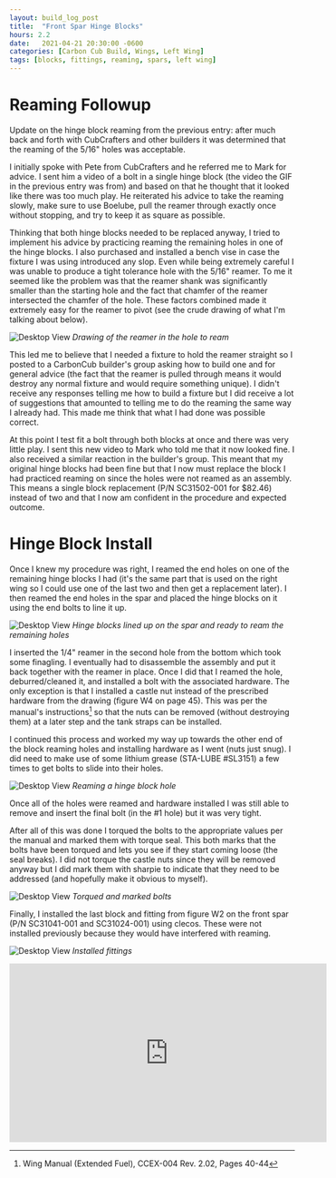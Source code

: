 ```yaml
---
layout: build_log_post
title:  "Front Spar Hinge Blocks"
hours: 2.2
date:   2021-04-21 20:30:00 -0600
categories: [Carbon Cub Build, Wings, Left Wing]
tags: [blocks, fittings, reaming, spars, left wing]
---
```

# Reaming Followup

Update on the hinge block reaming from the previous entry: after much back and forth with CubCrafters and other builders it was determined that the reaming of the 5/16" holes was acceptable.

I initially spoke with Pete from CubCrafters and he referred me to Mark for advice. I sent him a video of a bolt in a single hinge block (the video the GIF in the previous entry was from) and based on that he thought that it looked like there was too much play. He reiterated his advice to take the reaming slowly, make sure to use Boelube, pull the reamer through exactly once without stopping, and try to keep it as square as possible.

Thinking that both hinge blocks needed to be replaced anyway, I tried to implement his advice by practicing reaming the remaining holes in one of the hinge blocks. I also purchased and installed a bench vise in case the fixture I was using introduced any slop. Even while being extremely careful I was unable to produce a tight tolerance hole with the 5/16" reamer. To me it seemed like the problem was that the reamer shank was significantly smaller than the starting hole and the fact that chamfer of the reamer intersected the chamfer of the hole. These factors combined made it extremely easy for the reamer to pivot (see the crude drawing of what I'm talking about below).

![Desktop View](/assets/img/posts/2021/2021-04-21-front-spar-hinge-blocks/reamer_drawing.jpg)
_Drawing of the reamer in the hole to ream_

This led me to believe that I needed a fixture to hold the reamer straight so I posted to a CarbonCub builder's group asking how to build one and for general advice (the fact that the reamer is pulled through means it would destroy any normal fixture and would require something unique). I didn't receive any responses telling me how to build a fixture but I did receive a lot of suggestions that amounted to telling me to do the reaming the same way I already had. This made me think that what I had done was possible correct.

At this point I test fit a bolt through both blocks at once and there was very little play. I sent this new video to Mark who told me that it now looked fine. I also received a similar reaction in the builder's group. This meant that my original hinge blocks had been fine but that I now must replace the block I had practiced reaming on since the holes were not reamed as an assembly. This means a single block replacement (P/N SC31502-001 for $82.46) instead of two and that I now am confident in the procedure and expected outcome.

# Hinge Block Install

Once I knew my procedure was right, I reamed the end holes on one of the remaining hinge blocks I had (it's the same part that is used on the right wing so I could use one of the last two and then get a replacement later). I then reamed the end holes in the spar and placed the hinge blocks on it using the end bolts to line it up. 

![Desktop View](/assets/img/posts/2021/2021-04-21-front-spar-hinge-blocks/blocks_on_spar.png)
_Hinge blocks lined up on the spar and ready to ream the remaining holes_

I inserted the 1/4" reamer in the second hole from the bottom which took some finagling. I eventually had to disassemble the assembly and put it back together with the reamer in place. Once I did that I reamed the hole, deburred/cleaned it, and installed a bolt with the associated hardware. The only exception is that I installed a castle nut instead of the prescribed hardware from the drawing (figure W4 on page 45). This was per the manual's instructions[^section-3-ref] so that the nuts can be removed (without destroying them) at a later step and the tank straps can be installed.

I continued this process and worked my way up towards the other end of the block reaming holes and installing hardware as I went (nuts just snug). I did need to make use of some lithium grease (STA-LUBE #SL3151) a few times to get bolts to slide into their holes.

![Desktop View](/assets/img/posts/2021/2021-04-21-front-spar-hinge-blocks/reaming_middle_hole.png)
_Reaming a hinge block hole_

Once all of the holes were reamed and hardware installed I was still able to remove and insert the final bolt (in the #1 hole) but it was very tight.

After all of this was done I torqued the bolts to the appropriate values per the manual and marked them with torque seal. This both marks that the bolts have been torqued and lets you see if they start coming loose (the seal breaks). I did not torque the castle nuts since they will be removed anyway but I did mark them with sharpie to indicate that they need to be addressed (and hopefully make it obvious to myself).

![Desktop View](/assets/img/posts/2021/2021-04-21-front-spar-hinge-blocks/torqued_bolts.png)
_Torqued and marked bolts_

Finally, I installed the last block and fitting from figure W2 on the front spar (P/N SC31041-001 and SC31024-001) using clecos. These were not installed previously because they would have interfered with reaming.

![Desktop View](/assets/img/posts/2021/2021-04-21-front-spar-hinge-blocks/installed_fittings.png)
_Installed fittings_

<iframe width="560" height="315" src="https://www.youtube.com/embed/KGFBD4QoSYk" title="YouTube video player" frameborder="0" allow="accelerometer; autoplay; clipboard-write; encrypted-media; gyroscope; picture-in-picture" allowfullscreen></iframe>

[^section-3-ref]: Wing Manual (Extended Fuel), CCEX-004 Rev. 2.02, Pages 40-44